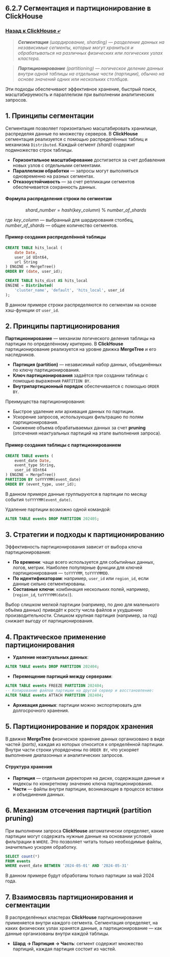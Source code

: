 ## 6.2.7 Сегментация и партиционирование в ClickHouse

### [Назад к ClickHouse ⤶](/data/Module6/data/clickhouse.md)

> _**Сегментация** (шардирование, sharding) — разделение данных на независимые сегменты, которые могут храниться и 
> обрабатываться на различных физических или логических узлах кластера._  

> _**Партиционирование** (partitioning) — логическое деление данных внутри одной таблицы на отдельные части (партиции), 
> обычно на основе значений одних или нескольких столбцов._  

Эти подходы обеспечивают эффективное хранение, быстрый поиск, масштабируемость и параллелизм при выполнении 
аналитических запросов.  

## 1. Принципы сегментации
Сегментация позволяет горизонтально масштабировать хранилище, распределяя данные по множеству серверов. 
В **ClickHouse** сегментация реализуется с помощью распределённых таблиц и механизма `Distributed`. 
Каждый сегмент _(shard)_ содержит подмножество строк таблицы.  

- **Горизонтальное масштабирование** достигается за счет добавления новых узлов с отдельными сегментами.  
- **Параллелизм обработки** — запросы могут выполняться одновременно на разных сегментах.  
- **Отказоустойчивость** — за счет репликации сегментов обеспечивается сохранность данных.  

#### Формула распределения строки по сегментам

$$ shard\_number = hash(key\_column)\ \%\ number\_of\_shards $$

где $key\_column$ — выбранный для шардирования столбец, $number\_of\_shards$ — общее количество сегментов.  

#### Пример создания распределённой таблицы

```sql
CREATE TABLE hits_local (
    date Date,
    user_id UInt64,
    url String
) ENGINE = MergeTree()
ORDER BY (date, user_id);

CREATE TABLE hits_dist AS hits_local
ENGINE = Distributed(
    'cluster_name', 'default', 'hits_local', user_id
);
```

В данном примере строки распределяются по сегментам на основе хэш-функции от `user_id`.

## 2. Принципы партиционирования
**Партиционирование** — механизм логического деления таблицы на партиции по определённому критерию. 
В **ClickHouse** партиционирование реализуется на уровне движка **MergeTree** и его наследников.  

- **Партиция (partition)** — независимый набор данных, объединённых по ключу партиционирования.  
- **Ключ партиционирования** задаётся при создании таблицы с помощью выражения `PARTITION BY`.  
- **Внутрипартиционный порядок** обеспечивается с помощью `ORDER BY`.  

Преимущества партиционирования:  
- Быстрое удаление или архивация данных по партиции.  
- Ускорение запросов, использующих фильтрацию по полям партиционирования.  
- Снижение объема обрабатываемых данных за счет **pruning** (отсечения неактуальных партиций на этапе выполнения запроса).  

#### Пример создания таблицы с партиционированием

```sql
CREATE TABLE events (
    event_date Date,
    event_type String,
    user_id UInt64
) ENGINE = MergeTree()
PARTITION BY toYYYYMM(event_date)
ORDER BY (event_type, user_id);
```

В данном примере данные группыруются в партиции по месяцу события `toYYYYMM(event_date)`.  

Удаление партиции возможно одной командой:  

```sql
ALTER TABLE events DROP PARTITION 202405;
```

## 3. Стратегии и подходы к партиционированию
Эффективность партиционирования зависит от выбора ключа партиционирования:   
- **По времени**: чаще всего используется для событийных данных, логов, метрик. Наиболее популярные функции для ключей 
партиционирования — `toYYYYMM`, `toYYYYMMDD`.  
- **По идентификаторам**: например, `user_id` или `region_id`, если данные сильно сегментированы.  
- **Составные ключи**: комбинация нескольких полей, например, (`region_id`, `toYYYYMM(date)`).  

Выбор слишком мелкой партиции (например, по дню для маленького объёма данных) приведёт к росту числа файлов 
и ухудшению производительности. Слишком крупная партиция (например, за год) снижает выгоду от партиционирования.  

## 4. Практическое применение партиционирования
- **Удаление неактуальных данных**:

```sql
ALTER TABLE events DROP PARTITION 202404;
```
        
- **Перемещение партиций между серверами**:

```sql
ALTER TABLE events FREEZE PARTITION 202404;
-- Копирование файлов партиции на другой сервер и восстановление:
ALTER TABLE events ATTACH PARTITION 202404;
```

- **Архивация данных**: партиции можно экспортировать для долгосрочного хранения.

## 5. Партиционирование и порядок хранения
В движке **MergeTree** физическое хранение данных организовано в виде частей _(parts)_, каждая из которых 
относится к определённой партиции. Внутри части строки упорядочены по `ORDER BY`, что ускоряет выполнение 
диапазонных и аналитических запросов.  

#### Структура хранения
- **Партиция** — отдельная директория на диске, содержащая данные и индексы по конкретному значению ключа 
партиционирования.  
- **Части** — файлы внутри партиции, возникающие в процессе вставки и объединения данных.  

## 6. Механизм отсечения партиций (partition pruning)
При выполнении запроса **ClickHouse** автоматически определяет, какие партиции могут содержать нужные данные 
на основании условий фильтрации в `WHERE`. Это позволяет читать только необходимые файлы, значительно ускоряя обработку.  

```sql
SELECT count(*)
FROM events
WHERE event_date BETWEEN '2024-05-01' AND '2024-05-31'
```

В данном примере будут обработаны только партиции за май 2024 года.  

## 7. Взаимосвязь партиционирования и сегментации
В распределённых кластерах **ClickHouse** партиционирование применяется внутри каждого сегмента. Сегментация определяет, 
на каких физических узлах хранятся данные, а партиционирование — как данные организованы внутри каждой таблицы.  

- **Шард → Партиция → Часть**: сегмент содержит множество партиций, каждая партиция состоит из частей.  

